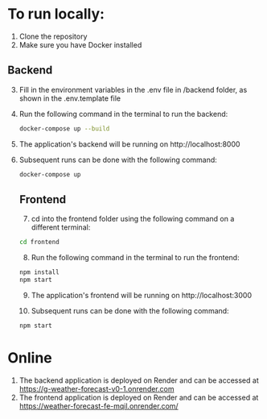 # To run locally:

1.  Clone the repository
2.  Make sure you have Docker installed

## Backend

3.  Fill in the environment variables in the .env file in /backend folder, as shown in the .env.template file
4.  Run the following command in the terminal to run the backend:
    ```bash
    docker-compose up --build
    ```
5.  The application's backend will be running on http://localhost:8000
6.  Subsequent runs can be done with the following command:

    ```bash
    docker-compose up
    ```

    ## Frontend

    7. cd into the frontend folder using the following command on a different terminal:

    ```bash
    cd frontend
    ```

    8.  Run the following command in the terminal to run the frontend:

    ```bash
    npm install
    npm start
    ```

    9.  The application's frontend will be running on http://localhost:3000

    10. Subsequent runs can be done with the following command:

    ```bash
    npm start
    ```

# Online

1.  The backend application is deployed on Render and can be accessed at https://g-weather-forecast-v0-1.onrender.com
2.  The frontend application is deployed on Render and can be accessed at https://weather-forecast-fe-mqil.onrender.com/
